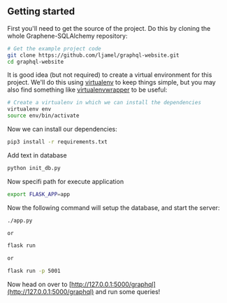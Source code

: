 Getting started
---------------

First you'll need to get the source of the project. Do this by cloning the
whole Graphene-SQLAlchemy repository:

```bash
# Get the example project code
git clone https://github.com/ljamel/graphql-website.git
cd graphql-website
```

It is good idea (but not required) to create a virtual environment
for this project. We'll do this using
[virtualenv](http://docs.python-guide.org/en/latest/dev/virtualenvs/)
to keep things simple,
but you may also find something like
[virtualenvwrapper](https://virtualenvwrapper.readthedocs.org/en/latest/)
to be useful:

```bash
# Create a virtualenv in which we can install the dependencies
virtualenv env
source env/bin/activate
```
Now we can install our dependencies:

```bash
pip3 install -r requirements.txt
```

Add text in database

```bash
python init_db.py
```

Now specifi path for execute application

```bash
export FLASK_APP=app
```

Now the following command will setup the database, and start the server:

```bash
./app.py

or

flask run

or

flask run -p 5001
```


Now head on over to
[http://127.0.0.1:5000/graphql](http://127.0.0.1:5000/graphql)
and run some queries!
